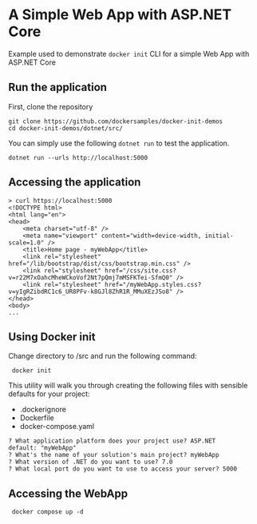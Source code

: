 # A Simple Web App with ASP.NET Core

Example used to demonstrate `docker init` CLI for a simple Web App with ASP.NET Core


## Run the application

First, clone the repository

```
git clone https://github.com/dockersamples/docker-init-demos
cd docker-init-demos/dotnet/src/
```

You can simply use the following `dotnet run` to test the application.

```
dotnet run --urls http://localhost:5000
```

## Accessing the application

```
> curl https://localhost:5000
<!DOCTYPE html>
<html lang="en">
<head>
    <meta charset="utf-8" />
    <meta name="viewport" content="width=device-width, initial-scale=1.0" />
    <title>Home page - myWebApp</title>
    <link rel="stylesheet" href="/lib/bootstrap/dist/css/bootstrap.min.css" />
    <link rel="stylesheet" href="/css/site.css?v=r22M7xOahcMheWCkoVof2Nt7pQmj7mMSFKTei-SfmQ0" />
    <link rel="stylesheet" href="/myWebApp.styles.css?v=yIgRZibdRC1c6_UR8PFv-k8GJl8ZhR1R_MMuXEzJSo8" />
</head>
<body>
...
```

## Using Docker init

Change directory to /src and run the following command:

```
 docker init
```

This utility will walk you through creating the following files with sensible defaults for your project:
  - .dockerignore
  - Dockerfile
  - docker-compose.yaml

```
? What application platform does your project use? ASP.NET
default: "myWebApp"
? What's the name of your solution's main project? myWebApp
? What version of .NET do you want to use? 7.0
? What local port do you want to use to access your server? 5000
```

## Accessing the WebApp

```
 docker compose up -d
```

